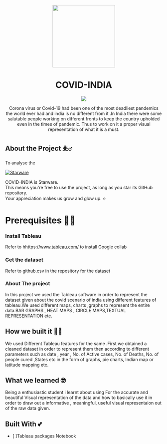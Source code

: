 <p align='center'><img src='https://www.gannett-cdn.com/-mm-/70b4cd59be29df8697308165711948ed641c0add/c=0-111-2119-1303/local/-/media/2020/04/08/USATODAY/usatsports/MotleyFool-TMOT-ac38a86b-coronavirus-globe.jpg?width=2119&height=1192&fit=crop&format=pjpg&auto=webp' width="200" ></p>

<h1 align='center'> COVID-INDIA</h1>
<p align='center'>
<img src='https://static01.nyt.com/images/2020/04/20/us/india-coronavirus-cases-promo-1587423141914/india-coronavirus-cases-promo-1587423141914-videoSixteenByNineJumbo1600-v211.png'>
</p>

<p align='center'>
 Corona virus or Covid-19  had been one of the most deadliest pandemics the world ever had and india is no different from it .In India there were some salutable people working on different fronts to keep the country upholded even in the times of pandemic. Thus to work on it a proper visual representation of what it is a must.
</p>


## About the Project ⛹️‍♂️
To analyse the 

[![Starware](https://img.shields.io/badge/⭐-Starware-f5a91a?labelColor=black)](https://github.com/zepfietje/starware)

COVID-INDIA is Starware.  
This means you're free to use the project, as long as you star its GitHub repository.  
Your appreciation makes us grow and glow up. ⭐

# Prerequisites 👨‍💻

### Install Tableau
Refer to hhttps://www.tableau.com/ to install Google collab

### Get the dataset 
Refer to github.csv in the repository for the dataset


### About The project
In this project we used the Tableau software in order to represent the dataset given about the covid scenario of india using different features of tableau.We used different maps, charts ,graphs to represent the entire data.BAR GRAPHS , HEAT MAPS , CIRCLE MAPS,TEXTUAL REPRESENTATION etc.


## How we built it 🧑‍💻
We used Different Tableau features for the same .First we obtained a cleaned dataset in order to represent them then according to different parameters such as date , year , No. of Active cases, No. of Deaths, No. of people cured ,States etc in the form of graphs, pie charts, Indian map or latitude mapping etc.
## What we learned 🤓
Being a enthusiastic student i  learnt about using For the accurate and beautiful Visual representation of the data and how to basically use it in order to draw out a informative , meaningful, useful visual representaion out of the raw data given.

## Built With 💕 
- [ ]Tableau packages Notebook

